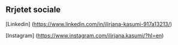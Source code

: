 ## Rrjetet sociale

[Linkedin] (https://www.linkedin.com/in/ilirjana-kasumi-917a13213/)

[Instagram] (https://www.instagram.com/ilirjana.kasumi/?hl=en)